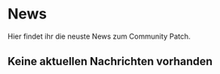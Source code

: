 # News
Hier findet ihr die neuste News zum Community Patch.

## Keine aktuellen Nachrichten vorhanden
